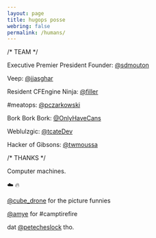```yaml
---
layout: page
title: hugops posse
webring: false
permalink: /humans/
---
```



/\* TEAM \*/

  Executive Premier President Founder: [@sdmouton](https://twitter.com/sdmouton)

  Veep: [@jjasghar](https://twitter.com/jjasghar)

  Resident CFEngine Ninja: [@filler](https://twitter.com/filler)

  #meatops: [@pczarkowski](https://twitter.com/pczarkowski)

  Bork Bork Bork: [@OnlyHaveCans](https://twitter.com/OnlyHaveCans)

  Weblulzgic: [@tcateDev](https://twitter.com/tcateDev)

  Hacker of Gibsons: [@twmoussa](https://github.com/twmoussa)

/\* THANKS \*/

  Computer machines.

  :cloud: :fire:

  [@cube_drone](https://twitter.com/cube_drone) for the picture funnies

  [@amye](https://twitter.com/amye) for #camptirefire

  dat [@petecheslock](https://twitter.com/petecheslock) tho.
